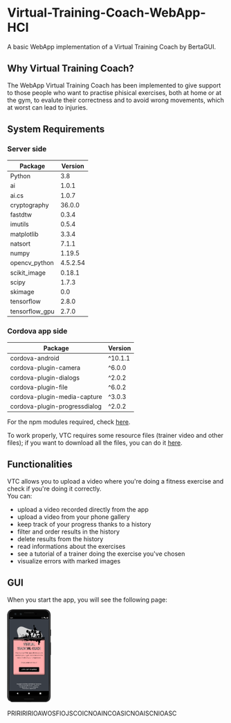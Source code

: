 # Virtual-Training-Coach-WebApp-HCI
A basic WebApp implementation of a Virtual Training Coach by BertaGUI.

## Why Virtual Training Coach? 
The WebApp Virtual Training Coach has been implemented to give support to those people who want to practise phisical exercises, both at home or at the gym, to evalute their correctness and to avoid wrong movements, which at worst can lead to injuries. 

## System Requirements 

### Server side
 
**Package** | **Version** 
---|--- 
Python | 3.8 
ai | 1.0.1
ai.cs | 1.0.7
cryptography | 36.0.0
fastdtw | 0.3.4
imutils | 0.5.4
matplotlib | 3.3.4
natsort | 7.1.1
numpy | 1.19.5
opencv_python | 4.5.2.54
scikit_image | 0.18.1
scipy | 1.7.3
skimage | 0.0
tensorflow | 2.8.0
tensorflow_gpu | 2.7.0

### Cordova app side

**Package** | **Version** 
---|--- 
cordova-android | ^10.1.1
cordova-plugin-camera | ^6.0.0
cordova-plugin-dialogs | ^2.0.2
cordova-plugin-file | ^6.0.2
cordova-plugin-media-capture | ^3.0.3
cordova-plugin-progressdialog | ^2.0.2

For the npm modules required, check [here](https://github.com/Nick22ll/Virtual-Training-Coach-App-HCI/blob/main/App/package-lock.json). <br>

To work properly, VTC requires some resource files (trainer video and other files); if you want to download all the files, you can do it [here]().

## Functionalities
VTC allows you to upload a video where you're doing a fitness exercise and check if you're doing it correctly. <br>
You can:
- upload a video recorded directly from the app
- upload a video from your phone gallery
- keep track of your progress thanks to a history
- filter and order results in the history
- delete results from the history
- read informations about the exercises
- see a tutorial of a trainer doing the exercise you've chosen
- visualize errors with marked images

## GUI
When you start the app, you will see the following page:
<p align="left"><img src=sample_images/homepage.png width="20%"></p> PRIRIRIRIOAWOSFIOJSCOICNOAINCOASICNOAISCNIOASC





